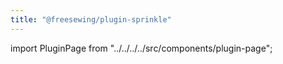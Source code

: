 ```yaml
---
title: "@freesewing/plugin-sprinkle"
---
```


import PluginPage from "../../../../src/components/plugin-page";

<pluginpage plugin="sprinkle" />